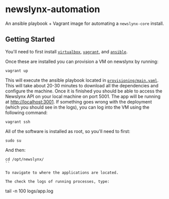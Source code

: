 newslynx-automation
===================

An ansible playbook + Vagrant image for automating a `newslynx-core` install.

## Getting Started

You'll need to first install [`virtualbox`](https://www.virtualbox.org/wiki/Downloads), [`vagrant`](https://www.vagrantup.com/), and [`ansible`](http://docs.ansible.com/).

Once these are installed you can provision a VM on newslynx by running:

```
vagrant up
``` 

This will execute the ansible playbook located in [`provisioning/main.yaml`](provisioning/main.yaml). This will take about 20-30 minutes to download all the dependencies and configure the machine.  Once it is finished you should be able to access the Newslynx API on your local machine on port 5001.  The app will be running at [http://localhost:3001](http://localhost:5001).  If something goes wrong with the deployment (which you should see in the logs), you can log into the VM using the following command:

```
vagrant ssh
```

All of the software is installed as root, so you'll need to first:

```
sudo su
```

And then:
```
cd /opt/newslynx/
``

To navigate to where the applications are located.  

The check the logs of running processes, type:
```
tail -n 100 logs/app.log
```
